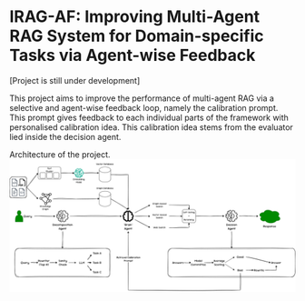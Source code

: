 # IRAG-AF: Improving Multi-Agent RAG System for Domain-specific Tasks via Agent-wise Feedback

[Project is still under development]

This project aims to improve the performance of multi-agent RAG via a selective and agent-wise feedback loop, namely the calibration prompt.
This prompt gives feedback to each individual parts of the framework with personalised calibration idea. This calibration idea stems from the evaluator lied inside the decision agent.


Architecture of the project.
![framework](figures/rag_arch.png)
